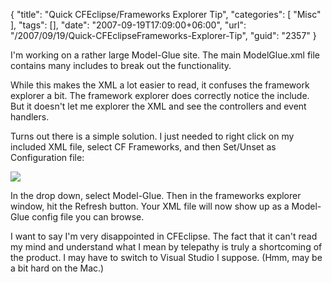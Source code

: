 {
	"title": "Quick CFEclipse/Frameworks Explorer Tip",
	"categories": [
		"Misc"
	],
	"tags": [],
	"date": "2007-09-19T17:09:00+06:00",
	"url": "/2007/09/19/Quick-CFEclipseFrameworks-Explorer-Tip",
	"guid": "2357"
}

I'm working on a rather large Model-Glue site. The main ModelGlue.xml file contains many includes to break out the functionality.

While this makes the XML a lot easier to read, it confuses the framework explorer a bit. The framework explorer does correctly notice the include. But it doesn't let me explorer the XML and see the controllers and event handlers.

Turns out there is a simple solution. I just needed to right click on my included XML file, select CF Frameworks, and then Set/Unset as Configuration file:

<img src="http://www.raymondcamden.com/images/cfe.png">

In the drop down, select Model-Glue. Then in the frameworks explorer window, hit the Refresh button. Your XML file will now show up as a Model-Glue config file you can browse. 

I want to say I'm very disappointed in CFEclipse. The fact that it can't read my mind and understand what I mean by telepathy is truly a shortcoming of the product. I may have to switch to Visual Studio I suppose. (Hmm, may be a bit hard on the Mac.)